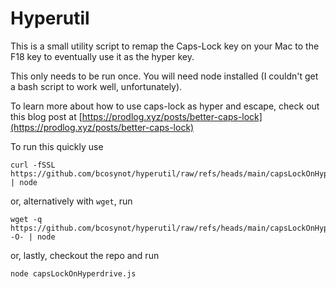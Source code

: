# Hyperutil

This is a small utility script to remap the Caps-Lock key on your Mac to the F18 key to eventually use it as the hyper key.

This only needs to be run once. You will need node installed (I couldn't get a bash script to work well, unfortunately).

To learn more about how to use caps-lock as hyper and escape, check out this blog post at [https://prodlog.xyz/posts/better-caps-lock](https://prodlog.xyz/posts/better-caps-lock)

To run this quickly use

```shell
curl -fSSL https://github.com/bcosynot/hyperutil/raw/refs/heads/main/capsLockOnHyperdrive.js | node
```

or, alternatively with `wget`, run

```shell
wget -q https://github.com/bcosynot/hyperutil/raw/refs/heads/main/capsLockOnHyperdrive.js -O- | node
```

or, lastly, checkout the repo and run 
```shell
node capsLockOnHyperdrive.js
```
